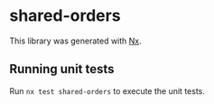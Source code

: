 # shared-orders

This library was generated with [Nx](https://nx.dev).

## Running unit tests

Run `nx test shared-orders` to execute the unit tests.
